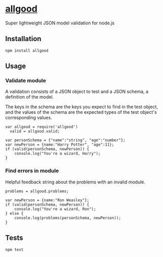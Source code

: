 [allgood](https://www.npmjs.org/package/allgood)
======

Super lightweight JSON model validation for node.js

## Installation

	npm install allgood

## Usage

### Validate module

A validation consists of a JSON object to test and a JSON schema, a definition of the model.

The keys in the schema are the keys you expect to find in the test object, and the values of the schema are the expected types of the test object's corresponding values.

	var allgood = require('allgood')
	  valid = allgood.valid;

	var personSchema = {"name":"string", "age":"number"};
	var newPerson = {name:"Harry Potter", "age":11};
	if (valid(personSchema, newPerson)) {
		console.log("You're a wizard, Harry");
	}

### Find errors in module

Helpful feedback string about the problems with an invalid module.
	
	problems = allgood.problems;

	var newPerson = {name:"Ron Weasley"};
	if (valid(personSchema, newPerson)) {
		console.log("You're a wizard, Ron");
	} else {
		console.log(problems(personSchema, newPerson));
	}
	

## Tests

	npm test
